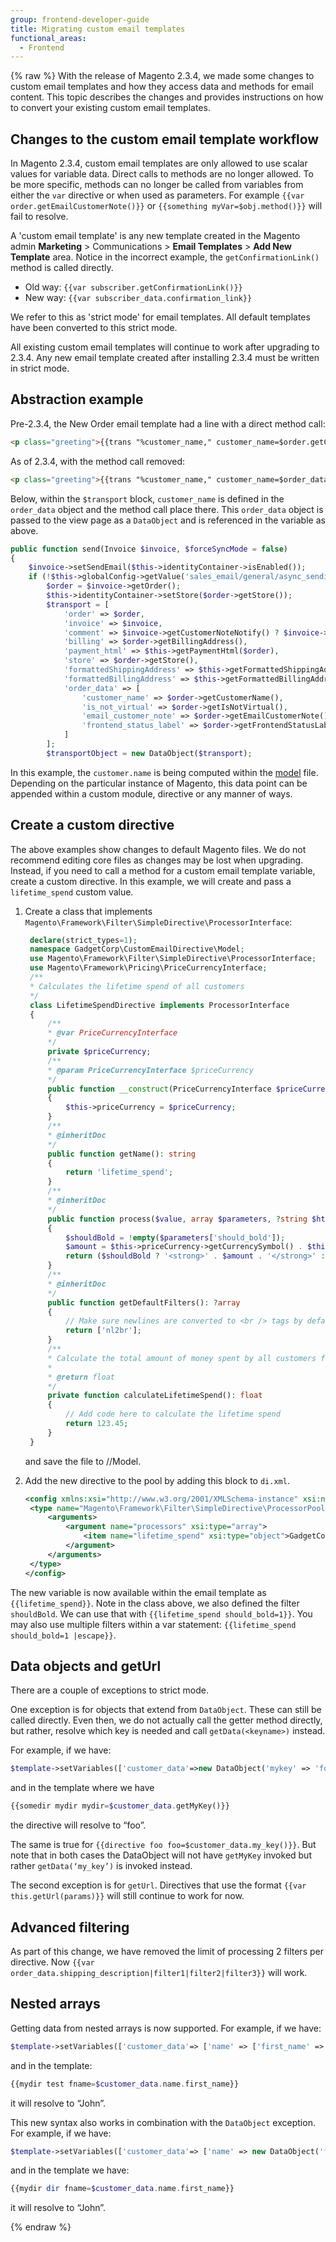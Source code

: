 ```yaml
---
group: frontend-developer-guide
title: Migrating custom email templates
functional_areas:
  - Frontend
---
```


{% raw %}
With the release of Magento 2.3.4, we made some changes to custom email templates and how they access data and methods for email content.
This topic describes the changes and provides instructions on how to convert your existing custom email templates.

## Changes to the custom email template workflow

In Magento 2.3.4, custom email templates are only allowed to use scalar values for variable data.
Direct calls to methods are no longer allowed.
To be more specific, methods can no longer be called from variables from either the `var` directive or when used as parameters.
For example `{{var order.getEmailCustomerNote()}}` or `{{something myVar=$obj.method()}}` will fail to resolve.

A 'custom email template' is any new template created in the Magento admin **Marketing** > Communications > **Email Templates** > **Add New Template** area.
Notice in the incorrect example, the `getConfirmationLink()` method is called directly.

-  Old way: `{{var subscriber.getConfirmationLink()}}`
-  New way: `{{var subscriber_data.confirmation_link}}`

We refer to this as 'strict mode' for email templates.
All default templates have been converted to this strict mode.

All existing custom email templates will continue to work after upgrading to 2.3.4.
Any new email template created after installing 2.3.4 must be written in strict mode.

## Abstraction example

Pre-2.3.4, the New Order email template had a line with a direct method call:

```html
<p class="greeting">{{trans "%customer_name," customer_name=$order.getCustomerName()}}</p>
```

As of 2.3.4, with the method call removed:

```html
<p class="greeting">{{trans "%customer_name," customer_name=$order_data.customer_name}}</p>
```

Below, within the `$transport` block, `customer_name` is defined in the `order_data` object and the method call place there.
This `order_data` object is passed to the view page as a `DataObject` and is referenced in the variable as above.

```php
public function send(Invoice $invoice, $forceSyncMode = false)
{
    $invoice->setSendEmail($this->identityContainer->isEnabled());
    if (!$this->globalConfig->getValue('sales_email/general/async_sending') || $forceSyncMode) {
        $order = $invoice->getOrder();
        $this->identityContainer->setStore($order->getStore());
        $transport = [
            'order' => $order,
            'invoice' => $invoice,
            'comment' => $invoice->getCustomerNoteNotify() ? $invoice->getCustomerNote() : '',
            'billing' => $order->getBillingAddress(),
            'payment_html' => $this->getPaymentHtml($order),
            'store' => $order->getStore(),
            'formattedShippingAddress' => $this->getFormattedShippingAddress($order),
            'formattedBillingAddress' => $this->getFormattedBillingAddress($order),
            'order_data' => [
                'customer_name' => $order->getCustomerName(),
                'is_not_virtual' => $order->getIsNotVirtual(),
                'email_customer_note' => $order->getEmailCustomerNote(),
                'frontend_status_label' => $order->getFrontendStatusLabel()
            ]
        ];
        $transportObject = new DataObject($transport);
```

In this example, the `customer.name` is being computed within the [model][] file.
Depending on the particular instance of Magento, this data point can be appended within a custom module, directive or any manner of ways.

## Create a custom directive

The above examples show changes to default Magento files. We do not recommend editing core files as changes may be lost when upgrading.
Instead, if you need to call a method for a custom email template variable, create a custom directive.
In this example, we will create and pass a `lifetime_spend` custom value.

1. Create a class that implements `Magento\Framework\Filter\SimpleDirective\ProcessorInterface`:

   ```php
    declare(strict_types=1);
    namespace GadgetCorp\CustomEmailDirective\Model;
    use Magento\Framework\Filter\SimpleDirective\ProcessorInterface;
    use Magento\Framework\Pricing\PriceCurrencyInterface;
    /**
    * Calculates the lifetime spend of all customers
    */
    class LifetimeSpendDirective implements ProcessorInterface
    {
        /**
        * @var PriceCurrencyInterface
        */
        private $priceCurrency;
        /**
        * @param PriceCurrencyInterface $priceCurrency
        */
        public function __construct(PriceCurrencyInterface $priceCurrency)
        {
            $this->priceCurrency = $priceCurrency;
        }
        /**
        * @inheritDoc
        */
        public function getName(): string
        {
            return 'lifetime_spend';
        }
        /**
        * @inheritDoc
        */
        public function process($value, array $parameters, ?string $html): string
        {
            $shouldBold = !empty($parameters['should_bold']);
            $amount = $this->priceCurrency->getCurrencySymbol() . $this->calculateLifetimeSpend();
            return ($shouldBold ? '<strong>' . $amount . '</strong>' : $amount);
        }
        /**
        * @inheritDoc
        */
        public function getDefaultFilters(): ?array
        {
            // Make sure newlines are converted to <br /> tags by default
            return ['nl2br'];
        }
        /**
        * Calculate the total amount of money spent by all customers for all time
        *
        * @return float
        */
        private function calculateLifetimeSpend(): float
        {
            // Add code here to calculate the lifetime spend
            return 123.45;
        }
    }
   ```

   and save the file to <Vendor>/<module>/Model.

1. Add the new directive to the pool by adding this block to `di.xml`.

   ```xml
   <config xmlns:xsi="http://www.w3.org/2001/XMLSchema-instance" xsi:noNamespaceSchemaLocation="urn:magento:framework:ObjectManager/etc/config.xsd">
    <type name="Magento\Framework\Filter\SimpleDirective\ProcessorPool">
        <arguments>
            <argument name="processors" xsi:type="array">
                <item name="lifetime_spend" xsi:type="object">GadgetCorp\CustomEmailDirective\Model\LifetimeSpendDirective</item>
            </argument>
        </arguments>
    </type>
   </config>
   ```

The new variable is now available within the email template as `{{lifetime_spend}}`.
Note in the class above, we also defined the filter `shouldBold`. We can use that with `{{lifetime_spend should_bold=1}}`.
You may also use multiple filters within a var statement: `{{lifetime_spend should_bold=1 |escape}}`.

## Data objects and getUrl

There are a couple of exceptions to strict mode.

One exception is for objects that extend from `DataObject`. These can still be called directly.
Even then, we do not actually call the getter method directly, but rather, resolve which key is needed and call `getData(<keyname>)` instead.

For example, if we have:

```php
$template->setVariables(['customer_data'=>new DataObject('mykey' => 'foo')]);
```

and in the template where we have

```php
{{somedir mydir mydir=$customer_data.getMyKey()}}
```

the directive will resolve to “foo”.

The same is true for `{{directive foo foo=$customer_data.my_key()}}`.
But note that in both cases the DataObject will not have `getMyKey` invoked but rather `getData(‘my_key’)` is invoked instead.

The second exception is for `getUrl`.
Directives that use the format `{{var this.getUrl(params)}}` will still continue to work for now.

## Advanced filtering

As part of this change, we have removed the limit of processing 2 filters per directive.
Now `{{var order_data.shipping_description|filter1|filter2|filter3}}` will work.

## Nested arrays

Getting data from nested arrays is now supported.
For example, if we have:

```php
$template->setVariables(['customer_data'=> ['name' => ['first_name' => 'John']]]);
```
and in the template:

```php
{{mydir test fname=$customer_data.name.first_name}}
```
it will resolve to “John”.

This new syntax also works in combination with the `DataObject` exception.
For example, if we have:

```php
$template->setVariables(['customer_data'=> ['name' => new DataObject('first_name' => 'John')]]);
```
and in the template we have:

```php
{{mydir dir fname=$customer_data.name.first_name}}
```

it will resolve to “John”.

{% endraw %}

<!-- Link Definitions -->
[Insert Variable]: https://devdocs.magento.com/guides/v2.3/frontend-dev-guide/templates/template-email.html#customize-content
[New Order email template]: https://github.com/magento/magento2/blob/2.3-develop/app/code/Magento/Sales/view/frontend/email/order_new.html
[model]: https://github.com/magento/magento2ce/blob/2.3-develop/app/code/Magento/Sales/Model/Order/Email/Sender/InvoiceSender.php
[1]: https://github.com/magento/magento2ce/blob/2.3-develop/app/code/Magento/Email/Model/AbstractTemplate.php
